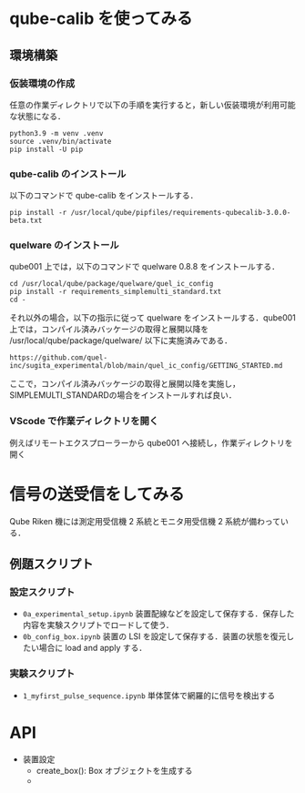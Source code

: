 # qube-calib を使ってみる

## 環境構築

### 仮装環境の作成

任意の作業ディレクトリで以下の手順を実行すると，新しい仮装環境が利用可能な状態になる．

```shell
python3.9 -m venv .venv
source .venv/bin/activate
pip install -U pip
```

### qube-calib のインストール

以下のコマンドで qube-calib をインストールする．

```shell
pip install -r /usr/local/qube/pipfiles/requirements-qubecalib-3.0.0-beta.txt
```

### quelware のインストール

qube001 上では，以下のコマンドで quelware 0.8.8 をインストールする．

```
cd /usr/local/qube/package/quelware/quel_ic_config
pip install -r requirements_simplemulti_standard.txt
cd -
```

それ以外の場合，以下の指示に従って quelware をインストールする．qube001 上では，コンパイル済みバッケージの取得と展開以降を /usr/local/qube/package/quelware/ 以下に実施済みである．

`https://github.com/quel-inc/sugita_experimental/blob/main/quel_ic_config/GETTING_STARTED.md`

ここで，コンパイル済みバッケージの取得と展開以降を実施し，SIMPLEMULTI_STANDARDの場合をインストールすれば良い．

### VScode で作業ディレクトリを開く

例えばリモートエクスプローラーから qube001 へ接続し，作業ディレクトリを開く

# 信号の送受信をしてみる

Qube Riken 機には測定用受信機 2 系統とモニタ用受信機 2 系統が備わっている．

## 例題スクリプト

### 設定スクリプト

- `0a_experimental_setup.ipynb` 装置配線などを設定して保存する．保存した内容を実験スクリプトでロードして使う．
- `0b_config_box.ipynb` 装置の LSI を設定して保存する．装置の状態を復元したい場合に load and apply する．

### 実験スクリプト

- `1_myfirst_pulse_sequence.ipynb` 単体筐体で網羅的に信号を検出する



# API

- 装置設定
    - create_box(): Box オブジェクトを生成する
    -
